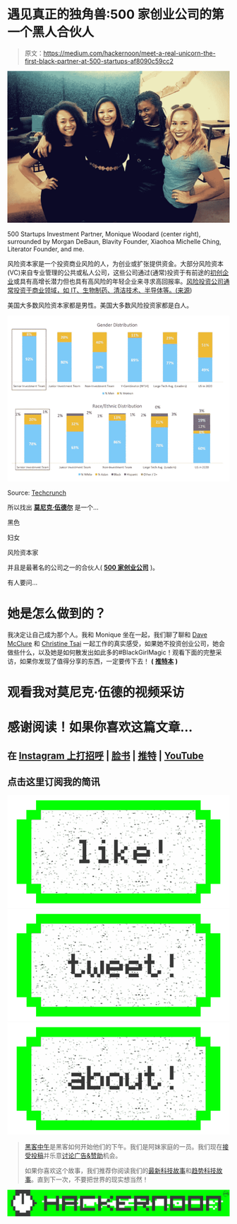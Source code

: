 # 遇见真正的独角兽:500 家创业公司的第一个黑人合伙人

> 原文：<https://medium.com/hackernoon/meet-a-real-unicorn-the-first-black-partner-at-500-startups-af8090c59cc2>

![](img/88ba15906be41701e5b4c04886d03859.png)

500 Startups Investment Partner, Monique Woodard (center right), surrounded by Morgan DeBaun, Blavity Founder, Xiaohoa Michelle Ching, Literator Founder, and me.

风险资本家是一个投资商业风险的人，为创业或扩张提供资金。大部分风险资本(VC)来自专业管理的公共或私人公司，这些公司通过(通常)投资于有前途的[初创企业](https://hackernoon.com/tagged/startup)或具有高增长潜力但也具有高风险的年轻企业来寻求高回报率。[风险投资公司通常投资于商业领域，如 IT、生物制药、清洁技术、半导体等。(](https://hackernoon.com/tagged/vc)[来源](https://www.thebalance.com/what-is-a-venture-capitalist-2947071))

美国大多数风险资本家都是男性。美国大多数风险投资家都是白人。

![](img/47675974096c9cb5c90d201119deae10.png)

Source: [Techcrunch](https://techcrunch.com/2015/10/06/s23p-racial-gender-diversity-venture/)

所以找出 [**莫尼克·伍德尔**](https://twitter.com/MoniqueWoodard) 是一个…

黑色

妇女

风险资本家

并且是最著名的公司之一的合伙人( [**500 家创业公司**](http://500.co) )。

有人要问…

# 她是怎么做到的？

我决定让自己成为那个人。我和 Monique 坐在一起，我们聊了聊和 [Dave McClure](https://twitter.com/davemcclure) 和 [Christine Tsai](https://twitter.com/christine_tsai) 一起工作的真实感受，如果她不投资创业公司，她会做些什么，以及她是如何散发出如此多的#BlackGirlMagic！观看下面的完整采访，如果你发现了值得分享的东西，一定要传下去！ **(** [**推特本**](https://twitter.com/home?status=%22Meet%20a%20Real%20Unicorn%3A%20The%20First%20Black%20Partner%20at%20%40500Startups%22%20via%20%40MandelaSH%20http%3A//bit.ly/TSC25article%20%23tech%20%23startup%20%23vc%20%40moniquewoodard) **)**

# 观看我对莫尼克·伍德的视频采访

# 感谢阅读！如果你喜欢这篇文章…

## 在 [Instagram 上打招呼](http://instagram.com/mandelash) | [脸书](http://facebook.com/mandelash) | [推特](http://twitter.com/mandelash) | [YouTube](https://www.youtube.com/channel/UC1XemKTBoMTxK3rgUSDFIVg)

## 点击这里订阅我的简讯

[![](img/50ef4044ecd4e250b5d50f368b775d38.png)](http://bit.ly/HackernoonFB)[![](img/979d9a46439d5aebbdcdca574e21dc81.png)](https://goo.gl/k7XYbx)[![](img/2930ba6bd2c12218fdbbf7e02c8746ff.png)](https://goo.gl/4ofytp)

> [黑客中午](http://bit.ly/Hackernoon)是黑客如何开始他们的下午。我们是阿妹家庭的一员。我们现在[接受投稿](http://bit.ly/hackernoonsubmission)并乐意[讨论广告&赞助](mailto:partners@amipublications.com)机会。
> 
> 如果你喜欢这个故事，我们推荐你阅读我们的[最新科技故事](http://bit.ly/hackernoonlatestt)和[趋势科技故事](https://hackernoon.com/trending)。直到下一次，不要把世界的现实想当然！

![](img/be0ca55ba73a573dce11effb2ee80d56.png)